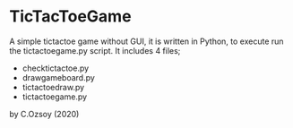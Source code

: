 # TicTacToeGame
A simple tictactoe game without GUI, it is written in Python, to execute run the tictactoegame.py script. It includes 4 files;

- checktictactoe.py
- drawgameboard.py
- tictactoedraw.py
- tictactoegame.py

by C.Ozsoy (2020)

